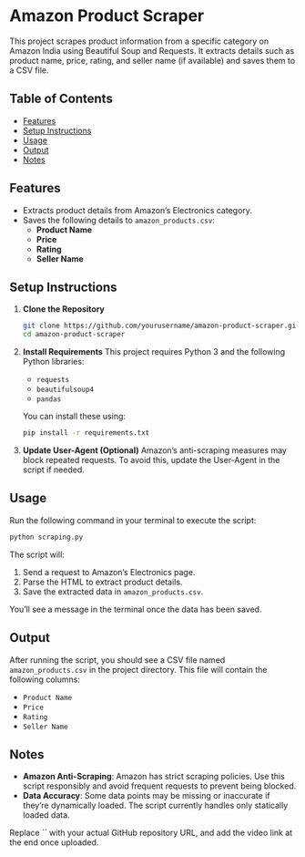 

# Amazon Product Scraper
This project scrapes product information from a specific category on Amazon India using Beautiful Soup and Requests. It extracts details such as product name, price, rating, and seller name (if available) and saves them to a CSV file.

## Table of Contents
- [Features](#features)
- [Setup Instructions](#setup-instructions)
- [Usage](#usage)
- [Output](#output)
- [Notes](#notes)

## Features
- Extracts product details from Amazon’s Electronics category.
- Saves the following details to `amazon_products.csv`:
  - **Product Name**
  - **Price**
  - **Rating**
  - **Seller Name**

## Setup Instructions

1. **Clone the Repository**
   ```bash
   git clone https://github.com/yourusername/amazon-product-scraper.git
   cd amazon-product-scraper
   ```

2. **Install Requirements**
   This project requires Python 3 and the following Python libraries:
   - `requests`
   - `beautifulsoup4`
   - `pandas`

   You can install these using:

   ```bash
   pip install -r requirements.txt
   ```

3. **Update User-Agent (Optional)**
   Amazon’s anti-scraping measures may block repeated requests. To avoid this, update the User-Agent in the script if needed.

## Usage

Run the following command in your terminal to execute the script:
```bash
python scraping.py
```

The script will:
1. Send a request to Amazon’s Electronics page.
2. Parse the HTML to extract product details.
3. Save the extracted data in `amazon_products.csv`.

You’ll see a message in the terminal once the data has been saved.

## Output

After running the script, you should see a CSV file named `amazon_products.csv` in the project directory. This file will contain the following columns:
- `Product Name`
- `Price`
- `Rating`
- `Seller Name`

## Notes
- **Amazon Anti-Scraping**: Amazon has strict scraping policies. Use this script responsibly and avoid frequent requests to prevent being blocked.
- **Data Accuracy**: Some data points may be missing or inaccurate if they’re dynamically loaded. The script currently handles only statically loaded data.

Replace `` with your actual GitHub repository URL, and add the video link at the end once uploaded.

